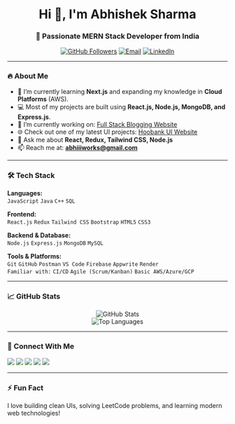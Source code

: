 <h1 align="center">Hi 👋, I'm Abhishek Sharma</h1>
<h3 align="center">🚀 Passionate MERN Stack Developer from India</h3>

<p align="center">
  <a href="https://github.com/oiabhishekk"><img src="https://img.shields.io/github/followers/oiabhishekk?label=Follow&style=social" alt="GitHub Followers"></a>
  <a href="mailto:abhiiiworks@gmail.com"><img src="https://img.shields.io/badge/Email-Contact-blue?style=flat-square&logo=gmail" alt="Email"></a>
  <a href="https://linkedin.com/in/oiabhishekk"><img src="https://img.shields.io/badge/LinkedIn-Connect-blue?style=flat-square&logo=linkedin" alt="LinkedIn"></a>
</p>

---

### 🔥 About Me

- 🌱 I’m currently learning **Next.js** and expanding my knowledge in **Cloud Platforms** (AWS).
- 💻 Most of my projects are built using **React.js, Node.js, MongoDB, and Express.js**.
- 🔭 I’m currently working on: [Full Stack Blogging Website](https://github.com/oiabhishekk/Major-mern-blog)
- 🌐 Check out one of my latest UI projects: [Hoobank UI Website](https://hoobankk-802p.onrender.com)
- 💬 Ask me about **React, Redux, Tailwind CSS, Node.js**
- 📫 Reach me at: **abhiiiworks@gmail.com**

---

### 🛠️ Tech Stack

**Languages:**  
`JavaScript` `Java` `C++` `SQL`

**Frontend:**  
`React.js` `Redux` `Tailwind CSS` `Bootstrap` `HTML5` `CSS3`

**Backend & Database:**  
`Node.js` `Express.js` `MongoDB` `MySQL`

**Tools & Platforms:**  
`Git` `GitHub` `Postman` `VS Code` `Firebase` `Appwrite` `Render`  
`Familiar with:` `CI/CD` `Agile (Scrum/Kanban)` `Basic AWS/Azure/GCP`

---

### 📈 GitHub Stats

<p align="center">
  <img src="https://github-readme-stats.vercel.app/api?username=oiabhishekk&show_icons=true&theme=github_dark&hide_title=true" alt="GitHub Stats" />
  <br />
  <img src="https://github-readme-stats.vercel.app/api/top-langs/?username=oiabhishekk&layout=compact&theme=github_dark" alt="Top Languages" />
</p>

---

### 🤝 Connect With Me

<p align="left">
  <a href="https://twitter.com/oiabhishekk" target="_blank"><img src="https://img.shields.io/badge/Twitter-1DA1F2?style=for-the-badge&logo=twitter&logoColor=white" /></a>
  <a href="https://linkedin.com/in/oiabhishekk" target="_blank"><img src="https://img.shields.io/badge/LinkedIn-0A66C2?style=for-the-badge&logo=linkedin&logoColor=white" /></a>
  <a href="https://fb.com/oiabhishekk" target="_blank"><img src="https://img.shields.io/badge/Facebook-1877F2?style=for-the-badge&logo=facebook&logoColor=white" /></a>
  <a href="https://instagram.com/oiabhishekk" target="_blank"><img src="https://img.shields.io/badge/Instagram-E4405F?style=for-the-badge&logo=instagram&logoColor=white" /></a>
  <a href="https://www.leetcode.com/oiabhishekk" target="_blank"><img src="https://img.shields.io/badge/LeetCode-FFA116?style=for-the-badge&logo=leetcode&logoColor=black" /></a>
</p>

---

### ⚡ Fun Fact

I love building clean UIs, solving LeetCode problems, and learning modern web technologies!

